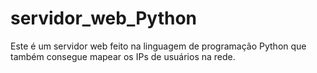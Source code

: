 # servidor_web_Python
Este é um servidor web feito na linguagem de programação Python que também consegue mapear os IPs de usuários na rede.
